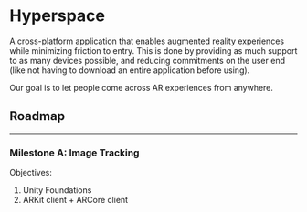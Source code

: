 # Hyperspace

A cross-platform application that enables augmented reality experiences while minimizing friction to entry. This is done by providing as much support to as many devices possible, and reducing commitments on the user end (like not having to download an entire application before using).

Our goal is to let people come across AR experiences from anywhere.

## Roadmap
---
### Milestone A: Image Tracking
Objectives:
1. Unity Foundations
2. ARKit client + ARCore client